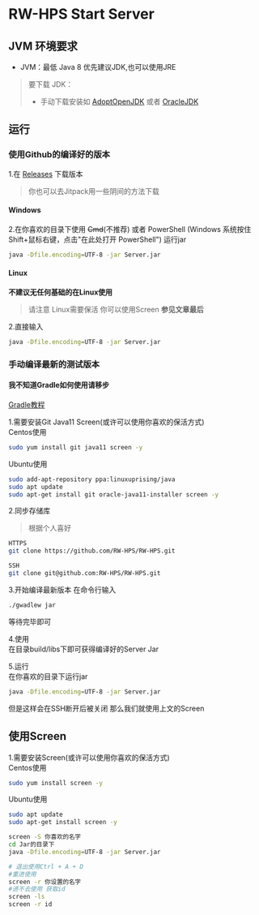 # RW-HPS Start Server
## JVM 环境要求
- JVM：最低 Java 8 优先建议JDK,也可以使用JRE

> 要下载 JDK：
> - 手动下载安装如 [AdoptOpenJDK](https://adoptopenjdk.net/) 或者 [OracleJDK](https://www.oracle.com/java/technologies/javase-downloads.html) 

## 运行
### 使用Github的编译好的版本
1.在 [Releases](https://github.com/RW-HPS/RW-HPS/releases) 下载版本
> 你也可以去Jitpack用一些阴间的方法下载

#### Windows
2.在你喜欢的目录下使用 ~~Cmd~~(不推荐) 或者 PowerShell (Windows 系统按住Shift+鼠标右键，点击"在此处打开 PowerShell") 运行jar
```bash
java -Dfile.encoding=UTF-8 -jar Server.jar
```

#### Linux 
**不建议无任何基础的在Linux使用**
> 请注意 Linux需要保活  你可以使用Screen **参见文章最后**  

2.直接输入
```bash
java -Dfile.encoding=UTF-8 -jar Server.jar
```

### 手动编译最新的测试版本
#### 我不知道Gradle如何使用请移步
[Gradle教程](Gradle.md)  

1.需要安装Git Java11 Screen(或许可以使用你喜欢的保活方式)      
Centos使用  
```bash  
sudo yum install git java11 screen -y
```
Ubuntu使用  
```bash  
sudo add-apt-repository ppa:linuxuprising/java
sudo apt update
sudo apt-get install git oracle-java11-installer screen -y  
```
2.同步存储库
>根据个人喜好  
```bash
HTTPS  
git clone https://github.com/RW-HPS/RW-HPS.git
``` 
```bash  
SSH
git clone git@github.com:RW-HPS/RW-HPS.git  
```
3.开始编译最新版本
在命令行输入
```bash
./gwadlew jar
```
等待完毕即可

4.使用  
在目录build/libs下即可获得编译好的Server Jar

5.运行  
在你喜欢的目录下运行jar
```bash
java -Dfile.encoding=UTF-8 -jar Server.jar
```
但是这样会在SSH断开后被关闭 那么我们就使用上文的Screen


## 使用Screen
1.需要安装Screen(或许可以使用你喜欢的保活方式)      
Centos使用
```bash  
sudo yum install screen -y
```
Ubuntu使用
```bash  
sudo apt update
sudo apt-get install screen -y  
```

```bash
screen -S 你喜欢的名字
cd Jar的目录下
java -Dfile.encoding=UTF-8 -jar Server.jar

# 退出使用Ctrl + A + D
#重进使用
screen -r 你设置的名字
#进不去使用 获取id
screen -ls
screen -r id
```
